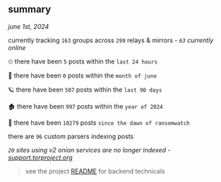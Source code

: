 
## summary
_june 1st, 2024_

currently tracking `163` groups across `299` relays & mirrors - _`63` currently online_

⏲ there have been `5` posts within the `last 24 hours`

🦈 there have been `0` posts within the `month of june`

🪐 there have been `507` posts within the `last 90 days`

🏚 there have been `997` posts within the `year of 2024`

🦕 there have been `10279` posts `since the dawn of ransomwatch`

there are `96` custom parsers indexing posts

_`20` sites using v2 onion services are no longer indexed - [support.torproject.org](https://support.torproject.org/onionservices/v2-deprecation/)_

> see the project [README](https://github.com/joshhighet/ransomwatch#ransomwatch--) for backend technicals
